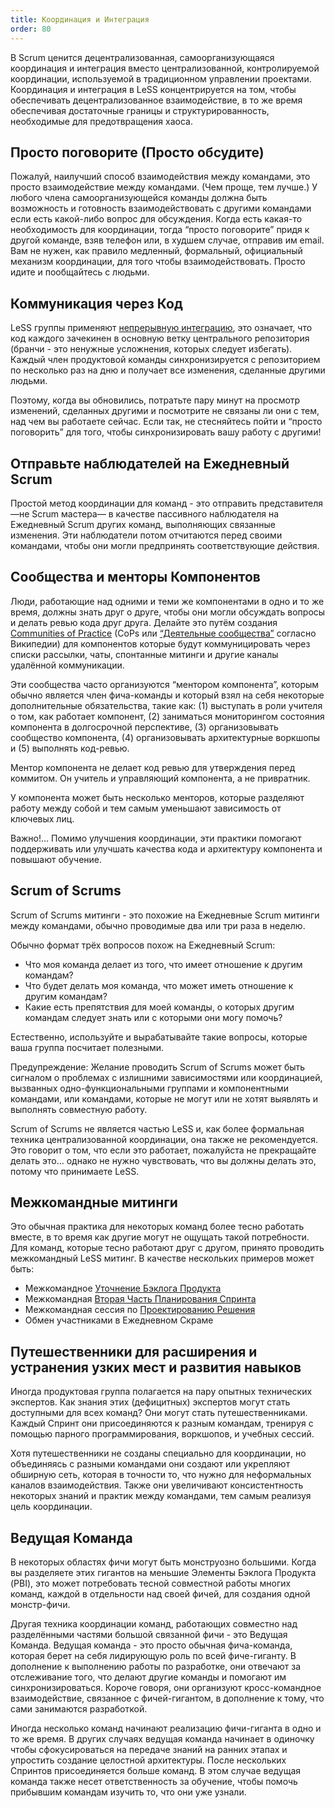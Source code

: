 ```yaml
---
title: Координация и Интеграция
order: 80
---
```


В Scrum ценится децентрализованная, самоорганизующаяся координация и интеграция вместо централизованной, контролируемой координации, используемой в традиционном управлении проектами. Координация и интеграция в LeSS концентрируется на том, чтобы обеспечивать децентрализованное взаимодействие, в то же время обеспечивая достаточные границы и структурированность, необходимые для предотвращения хаоса.

## Просто поговорите (Просто обсудите)

Пожалуй, наилучший способ взаимодействия между командами, это просто взаимодействие между командами. (Чем проще, тем лучше.) У любого члена самоорганизующейся команды должна быть возможность и готовность взаимодействовать с другими командами если есть какой-либо вопрос для обсуждения. Когда есть какая-то необходимость для координации, тогда “просто поговорите” придя к другой команде, взяв телефон или, в худшем случае, отправив им email. Вам не нужен, как правило медленный, формальный, официальный механизм координации, для того чтобы взаимодействовать. Просто идите и пообщайтесь с людьми.

## Коммуникация через Код

LeSS группы применяют [непрерывную интеграцию](../technical-excellence/continuous-integration), это означает, что код каждого зачекинен в основную ветку центрального репозитория (бранчи - это ненужные усложнения, которых следует избегать). Каждый член продуктовой команды синхронизируется с репозиторием по несколько раз на дню и получает все изменения, сделанные другими людьми.

Поэтому, когда вы обновились, потратьте пару минут на просмотр изменений, сделанных другими и посмотрите не связаны ли они с тем, над чем вы работаете сейчас. Если так, не стесняйтесь пойти и “просто поговорить” для того, чтобы синхронизировать вашу работу с другими!

## Отправьте наблюдателей на Ежедневный Scrum

Простой метод координации для команд - это отправить представителя —не Scrum мастера— в качестве пассивного наблюдателя на Ежедневный Scrum других команд, выполняющих связанные изменения. Эти наблюдатели потом отчитаются перед своими командами, чтобы они могли предпринять соответствующие действия.

## Сообщества и менторы Компонентов

Люди, работающие над одними и теми же компонентами в одно и то же время, должны знать друг о друге, чтобы они могли обсуждать вопросы и делать ревью кода друг друга. Делайте это путём создания [Communities of Practice](../structure/communities.html) (CoPs или [“Деятельные сообщества”](https://ru.wikipedia.org/wiki/%D0%94%D0%B5%D1%8F%D1%82%D0%B5%D0%BB%D1%8C%D0%BD%D0%BE%D0%B5_%D1%81%D0%BE%D0%BE%D0%B1%D1%89%D0%B5%D1%81%D1%82%D0%B2%D0%BE) согласно Википедии) для компонентов которые будут коммуницировать через списки рассылки, чаты, спонтанные митинги и другие каналы удалённой коммуникации.

Эти сообщества часто организуются “ментором компонента”, которым обычно является член фича-команды и который взял на себя некоторые дополнительные обязательства, такие как: (1) выступать в роли учителя о том, как работает компонент, (2) заниматься мониторингом состояния компонента в долгосрочной перспективе, (3) организовывать сообщество компонента, (4) организовывать архитектурные воркшопы и (5) выполнять код-ревью.

Ментор компонента не делает код ревью для утверждения перед коммитом. Он учитель и управляющий компонента, а не привратник.

У компонента может быть несколько менторов, которые разделяют работу между собой и тем самым уменьшают зависимость от ключевых лиц.

Важно!… Помимо улучшения координации, эти практики помогают поддерживать или улучшать качества кода и архитектуру компонента и повышают обучение.

## Scrum of Scrums

Scrum of Scrums митинги - это похожие на Ежедневные Scrum митинги между командами, обычно проводимые два или три раза в неделю.

Обычно формат трёх вопросов похож на Ежедневный Scrum:

*   Что моя команда делает из того, что имеет отношение к другим командам?
*   Что будет делать моя команда, что может иметь отношение к другим командам?
*   Какие есть препятствия для моей команды, о которых другим командам следует знать или с которыми они могу помочь?

Естественно, используйте и вырабатывайте такие вопросы, которые ваша группа посчитает полезными.

Предупреждение: Желание проводить Scrum of Scrums может быть сигналом о проблемах с излишними зависимостями или координацией, вызванных одно-функциональными группами и компонентными командами, или командами, которые не могут или не хотят выявлять и выполнять совместную работу.

Scrum of Scrums не является частью LeSS и, как более формальная техника централизованной координации, она также не рекомендуется. Это говорит о том, что если это работает, пожалуйста не прекращайте делать это… однако не нужно чувствовать, что вы должны делать это, потому что принимаете LeSS.

## Межкомандные митинги

Это обычная практика для некоторых команд более тесно работать вместе, в то время как другие могут не ощущать такой потребности. Для команд, которые тесно работают друг с другом, принято проводить межкомандный LeSS митинг. В качестве нескольких примеров может быть:

*   Межкомандное [Уточнение Бэклога Продукта](product-backlog-refinement.html)
*   Межкомандная [Вторая Часть Планирования Спринта](sprint-planning_two.html)
*   Межкомандная сессия по [Проектированию Решения](../technical-excellence/architecture-design.html)
*   Обмен участниками в Ежедневном Скраме

## Путешественники для расширения и устранения узких мест и развития навыков

Иногда продуктовая группа полагается на пару опытных технических экспертов. Как знания этих (дефицитных) экспертов могут стать доступными для всех команд? Они могут стать путешественниками. Каждый Спринт они присоединяются к разным командам, тренируя с помощью парного программирования, воркшопов, и учебных сессий.

Хотя путешественники не созданы специально для координации, но объединяясь с разными командами они создают или укрепляют обширную сеть, которая в точности то, что нужно для неформальных каналов взаимодействия. Также они увеличивают консистентность некоторых знаний и практик между командами, тем самым реализуя цель координации.

## Ведущая Команда

В некоторых областях фичи могут быть монструозно большими. Когда вы разделяете этих гигантов на меньшие Элементы Бэклога Продукта (PBI), это может потребовать тесной совместной работы многих команд, каждой в отдельности над своей фичей, для создания одной монстр-фичи.

Другая техника координации команд, работающих совместно над разделёнными частями большой связанной фичи - это Ведущая Команда. Ведущая команда - это просто обычная фича-команда, которая берет на себя лидирующую роль по всей фиче-гиганту. В дополнение к выполнению работы по разработке, они отвечают за отслеживание того, что делают другие команды и помогают им синхронизироваться. Короче говоря, они организуют кросс-командное взаимодействие, связанное с фичей-гигантом, в дополнение к тому, что сами занимаются разработкой.

Иногда несколько команд начинают реализацию фичи-гиганта в одно и то же время. В других случаях ведущая команда начинает в одиночку чтобы сфокусироваться на передаче знаний на ранних этапах и упростить создание целостной архитектуры. После нескольких Спринтов присоединяется больше команд. В этом случае ведущая команда также несет ответственность за обучение, чтобы помочь прибывшим командам изучить то, что они уже узнали.